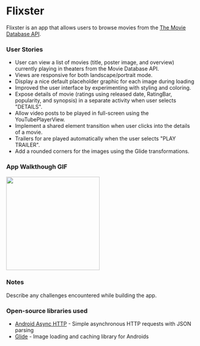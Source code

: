 # Flixster

Flixster is an app that allows users to browse movies from the [The Movie Database API](http://docs.themoviedb.apiary.io/#).

### User Stories

- User can view a list of movies (title, poster image, and overview) currently playing in theaters from the Movie Database API.
- Views are responsive for both landscape/portrait mode.   
- Display a nice default placeholder graphic for each image during loading
- Improved the user interface by experimenting with styling and coloring.
- Expose details of movie (ratings using released date, RatingBar, popularity, and synopsis) in a separate activity when user selects "DETAILS".
- Allow video posts to be played in full-screen using the YouTubePlayerView.
- Implement a shared element transition when user clicks into the details of a movie.
- Trailers for are played automatically when the user selects "PLAY TRAILER".
- Add a rounded corners for the images using the Glide transformations.


### App Walkthough GIF
<img src="Flixster Walkthrough.gif" width=250><br>

### Notes
Describe any challenges encountered while building the app.

### Open-source libraries used

- [Android Async HTTP](https://github.com/codepath/CPAsyncHttpClient) - Simple asynchronous HTTP requests with JSON parsing
- [Glide](https://github.com/bumptech/glide) - Image loading and caching library for Androids
